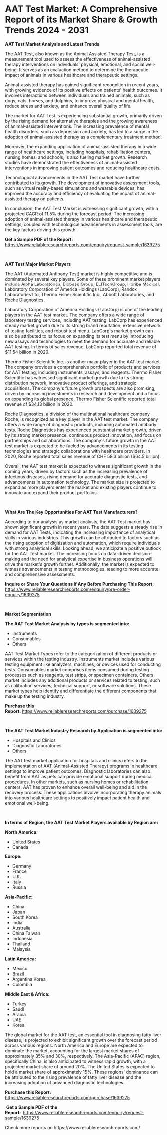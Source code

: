 <p><h1>AAT Test Market: A Comprehensive Report of its Market Share & Growth Trends 2024 - 2031</h1></p><p><strong>AAT Test Market Analysis and Latest Trends</strong></p>
<p><p>The AAT Test, also known as the Animal Assisted Therapy Test, is a measurement tool used to assess the effectiveness of animal-assisted therapy interventions on individuals' physical, emotional, and social well-being. It serves as an evaluation method to determine the therapeutic impact of animals in various healthcare and therapeutic settings.</p><p>Animal-assisted therapy has gained significant recognition in recent years, with growing evidence of its positive effects on patients' health outcomes. It involves interactions between individuals and trained animals, such as dogs, cats, horses, and dolphins, to improve physical and mental health, reduce stress and anxiety, and enhance overall quality of life.</p><p>The market for AAT Test is experiencing substantial growth, primarily driven by the rising demand for alternative therapies and the growing awareness of animal-assisted interventions. The increasing prevalence of mental health disorders, such as depression and anxiety, has led to a surge in the adoption of animal-assisted therapy as a complementary treatment method.</p><p>Moreover, the expanding application of animal-assisted therapy in a wide range of healthcare settings, including hospitals, rehabilitation centers, nursing homes, and schools, is also fueling market growth. Research studies have demonstrated the effectiveness of animal-assisted interventions in improving patient outcomes and reducing healthcare costs.</p><p>Technological advancements in the AAT Test market have further contributed to its growth. The development of innovative assessment tools, such as virtual reality-based simulations and wearable devices, has improved the accuracy and efficiency of evaluating the impact of animal-assisted therapy on patients.</p><p>In conclusion, the AAT Test Market is witnessing significant growth, with a projected CAGR of 11.5% during the forecast period. The increasing adoption of animal-assisted therapy in various healthcare and therapeutic settings, coupled with technological advancements in assessment tools, are the key factors driving this growth.</p></p>
<p><strong>Get a Sample PDF of the Report:&nbsp;</strong> <a href="https://www.reliableresearchreports.com/enquiry/request-sample/1639275">https://www.reliableresearchreports.com/enquiry/request-sample/1639275</a></p>
<p>&nbsp;</p>
<p><strong>AAT Test Major Market Players</strong></p>
<p><p>The AAT (Automated Antibody Test) market is highly competitive and is dominated by several key players. Some of these prominent market players include Alpha Laboratories, Biobase Group, ELITechGroup, Horiba Medical, Laboratory Corporation of America Holdings (LabCorp), Randox Laboratories Ltd, Thermo Fisher Scientific Inc., Abbott Laboratories, and Roche Diagnostics.</p><p>Laboratory Corporation of America Holdings (LabCorp) is one of the leading players in the AAT test market. The company offers a wide range of laboratory testing services, including AAT testing. LabCorp has experienced steady market growth due to its strong brand reputation, extensive network of testing facilities, and robust test menu. LabCorp's market growth can also be attributed to its focus on expanding its test menu by introducing new assays and technologies to meet the demand for accurate and reliable AAT testing. In terms of sales revenue, LabCorp reported total revenue of $11.54 billion in 2020.</p><p>Thermo Fisher Scientific Inc. is another major player in the AAT test market. The company provides a comprehensive portfolio of products and services for AAT testing, including instruments, assays, and reagents. Thermo Fisher Scientific has witnessed significant market growth due to its strong distribution network, innovative product offerings, and strategic acquisitions. The company's future growth prospects are also promising, driven by increasing investments in research and development and a focus on expanding its global presence. Thermo Fisher Scientific reported total revenue of $34.13 billion in 2020.</p><p>Roche Diagnostics, a division of the multinational healthcare company Roche, is recognized as a key player in the AAT test market. The company offers a wide range of diagnostic products, including automated antibody tests. Roche Diagnostics has experienced substantial market growth, driven by its strong market presence, continuous product innovation, and focus on partnerships and collaborations. The company's future growth in the AAT test market is expected to be fueled by advancements in its testing technologies and strategic collaborations with healthcare providers. In 2020, Roche reported total sales revenue of CHF 58.3 billion ($64.5 billion).</p><p>Overall, the AAT test market is expected to witness significant growth in the coming years, driven by factors such as the increasing prevalence of infectious diseases, rising demand for accurate diagnostic tests, and advancements in automation technology. The market size is projected to expand as more players enter the market and existing players continue to innovate and expand their product portfolios.</p></p>
<p>&nbsp;</p>
<p><strong>What Are The Key Opportunities For AAT Test Manufacturers?</strong></p>
<p><p>According to our analysis as market analysts, the AAT Test market has shown significant growth in recent years. The data suggests a steady rise in demand for AAT Tests, indicating the increasing importance of analytical skills in various industries. This growth can be attributed to factors such as the rising adoption of digitization and automation, which require individuals with strong analytical skills. Looking ahead, we anticipate a positive outlook for the AAT Test market. The increasing focus on data-driven decision-making and the need for analytical expertise in business operations will drive the market's growth further. Additionally, the market is expected to witness advancements in testing methodologies, leading to more accurate and comprehensive assessments.</p></p>
<p><strong>Inquire or Share Your Questions If Any Before Purchasing This Report:</strong> <a href="https://www.reliableresearchreports.com/enquiry/pre-order-enquiry/1639275">https://www.reliableresearchreports.com/enquiry/pre-order-enquiry/1639275</a></p>
<p>&nbsp;</p>
<p><strong>Market Segmentation</strong></p>
<p><strong>The AAT Test Market Analysis by types is segmented into:</strong></p>
<p><ul><li>Instruments</li><li>Consumables</li><li>Others</li></ul></p>
<p><p>AAT Test Market Types refer to the categorization of different products or services within the testing industry. Instruments market includes various testing equipment like analyzers, machines, or devices used for conducting tests. Consumables market comprises items consumed during testing processes such as reagents, test strips, or specimen containers. Others market includes any additional products or services related to testing, such as calibration services, technical support, or software solutions. These market types help identify and differentiate the different components that make up the testing industry.</p></p>
<p><strong>Purchase this Report:&nbsp;</strong><a href="https://www.reliableresearchreports.com/purchase/1639275">https://www.reliableresearchreports.com/purchase/1639275</a></p>
<p>&nbsp;</p>
<p><strong>The AAT Test Market Industry Research by Application is segmented into:</strong></p>
<p><ul><li>Hospitals and Clinics</li><li>Diagnostic Laboratories</li><li>Others</li></ul></p>
<p><p>The AAT test market application for hospitals and clinics refers to the implementation of AAT (Animal-Assisted Therapy) programs in healthcare settings to improve patient outcomes. Diagnostic laboratories can also benefit from AAT as pets can provide emotional support during medical procedures. In other markets, such as nursing homes or rehabilitation centers, AAT has proven to enhance overall well-being and aid in the recovery process. These applications involve incorporating therapy animals into various healthcare settings to positively impact patient health and emotional well-being.</p></p>
<p>&nbsp;</p>
<p><strong>In terms of Region, the AAT Test Market Players available by Region are:</strong></p>
<p>
    <p> <strong> North America: </strong>
        <ul>
            <li>United States</li>
            <li>Canada</li>
        </ul>
        </p> 
    <p> <strong> Europe: </strong>
        <ul>
            <li>Germany</li>
            <li>France</li>
            <li>U.K.</li>
            <li>Italy</li>
            <li>Russia</li>
        </ul>
        </p> 
    <p> <strong> Asia-Pacific: </strong>
        <ul>
            <li>China</li>
            <li>Japan</li>
            <li>South Korea</li>
            <li>India</li>
            <li>Australia</li>
            <li>China Taiwan</li>
            <li>Indonesia</li>
            <li>Thailand</li>
            <li>Malaysia</li>
        </ul>
        </p> 
    <p> <strong> Latin America: </strong>
        <ul>
            <li>Mexico</li>
            <li>Brazil</li>
            <li>Argentina Korea</li>
            <li>Colombia</li>
        </ul>
        </p> 
    <p> <strong> Middle East & Africa: </strong>
        <ul>
            <li>Turkey</li>
            <li>Saudi</li>
            <li>Arabia</li>
            <li>UAE</li>
            <li>Korea</li>
        </ul>
    </p>
    </p>
<p><p>The global market for the AAT test, an essential tool in diagnosing fatty liver disease, is projected to exhibit significant growth over the forecast period across various regions. North America and Europe are expected to dominate the market, accounting for the largest market shares of approximately 35% and 30%, respectively. The Asia-Pacific (APAC) region, specifically China, is also anticipated to witness rapid growth, with a projected market share of around 20%. The United States is expected to hold a market share of approximately 15%. These regions' dominance can be attributed to the rising prevalence of fatty liver disease and the increasing adoption of advanced diagnostic technologies.</p></p>
<p><strong>Purchase this Report: </strong><a href="https://www.reliableresearchreports.com/purchase/1639275">https://www.reliableresearchreports.com/purchase/1639275</a></p>
<p>&nbsp;<strong>Get a Sample PDF of the Report:&nbsp;&nbsp;</strong><a href="https://www.reliableresearchreports.com/enquiry/request-sample/1639275">https://www.reliableresearchreports.com/enquiry/request-sample/1639275</a></p>
<p><strong></strong></p>
<p>Check more reports on https://www.reliableresearchreports.com/</p>